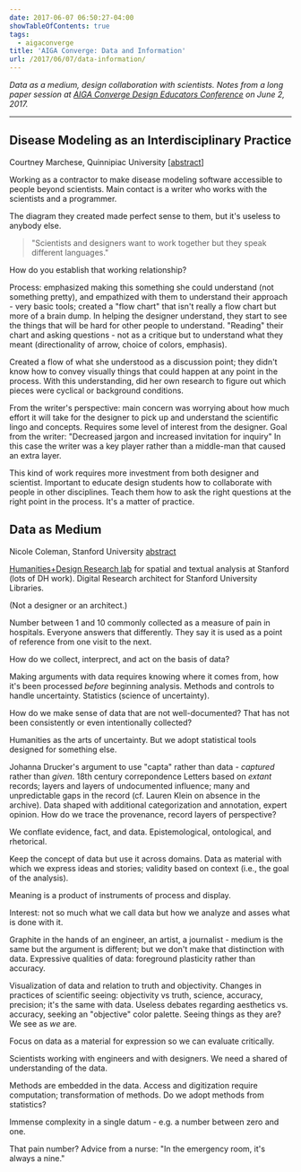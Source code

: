 ```yaml
---
date: 2017-06-07 06:50:27-04:00
showTableOfContents: true
tags:
  - aigaconverge
title: 'AIGA Converge: Data and Information'
url: /2017/06/07/data-information/
---
```



*Data as a medium, design collaboration with scientists.
Notes from a long paper session at [AIGA Converge Design Educators Conference](http://converge.aiga.org/) on
June 2, 2017.*



* * *

## Disease Modeling as an Interdisciplinary Practice

Courtney Marchese, Quinnipiac University [[abstract](http://converge.cci.kent.edu/case-study-disease-modeling-as-an-interdisciplinary-practice/)]

Working as a contractor to make disease modeling software accessible
to people beyond scientists.  Main contact is a writer who works with
the scientists and a programmer.

The diagram they created made perfect sense to them, but it's useless to anybody else.

> "Scientists and designers want to work together but they speak different languages."

How do you establish that working relationship?

Process: emphasized making this something she could understand (not something pretty),
and empathized with them to understand their approach - very basic tools;
created a "flow chart" that isn't really a flow chart but more of a brain dump.
In helping the designer understand, they start to see the things that will be
hard for other people to understand.
"Reading" their chart and asking questions - not as a critique but to understand
what they meant (directionality of arrow, choice of colors, emphasis).

Created a flow of what she understood as a discussion point; they didn't
know how to convey visually things that could happen at any point in the process.
With this understanding, did her own research to figure out which pieces
were cyclical or background conditions.

From the writer's perspective: main concern was worrying about how much
effort it will take for the designer to pick up and understand the
scientific lingo and concepts.  Requires some level of interest from the designer.
Goal from the writer: "Decreased jargon and increased invitation for inquiry"
In this case the writer was a key player rather than a middle-man that caused
an extra layer.

This kind of work requires more investment from both designer and scientist.
Important to educate design students how to collaborate with people in other
disciplines.  Teach them how to ask the right questions at the right point
in the process.  It's a matter of practice.


## Data as Medium

Nicole Coleman, Stanford University [abstract](http://converge.cci.kent.edu/data-as-medium/)

[Humanities+Design Research lab](http://hdlab.stanford.edu/) for spatial
and textual analysis at Stanford (lots of DH work).
Digital Research architect for Stanford University Libraries.

(Not a designer or an architect.)

Number between 1 and 10 commonly collected as a measure of pain in hospitals.
Everyone answers that differently.  They say it is used as a point of reference
from one visit to the next.

How do we collect, interprect, and act on the basis of data?

Making arguments with data requires knowing where it comes from, how it's been
processed *before* beginning analysis.  Methods and controls to handle uncertainty.
Statistics (science of uncertainty).

How do we make sense of data that are not well-documented?  That has not been
consistently or even intentionally collected?

Humanities as the arts of uncertainty.  But we adopt statistical tools
designed for something else.

Johanna Drucker's argument to use "capta" rather than data - *captured* rather than *given*.
18th century correpondence Letters based on *extant* records; layers and layers of undocumented influence;
many and unpredictable gaps in the record (cf. Lauren Klein on absence in the archive).
Data shaped with additional categorization and annotation, expert opinion.
How do we trace the provenance, record layers of perspective?

We conflate evidence, fact, and data. Epistemological, ontological, and rhetorical.

Keep the concept of data but use it across domains.
Data as material with which we express ideas and stories; validity based on context (i.e., the goal of the analysis).

Meaning is a product of instruments of process and display.

Interest: not so much what we call data but how we analyze and asses what is done with it.

Graphite in the hands of an engineer, an artist, a journalist - medium is the same
but the argument is different; but we don't make that distinction with data.
Expressive qualities of data: foreground plasticity rather than accuracy.

Visualization of data and relation to truth and objectivity.
Changes in practices of scientific seeing:
objectivity vs truth, science, accuracy, precision; it's the same with data.
Useless debates regarding aesthetics vs. accuracy, seeking an "objective"
color palette.  Seeing things as they are? We see as *we* are.

Focus on data as a material for expression so we can evaluate critically.

Scientists working with engineers and with designers.  We need a shared of
understanding of the data.

Methods are embedded in the data.  Access and digitization require computation;
transformation of methods. Do we adopt methods from statistics?

Immense complexity in a single datum - e.g. a number between zero and one.

That pain number?  Advice from a nurse: "In the emergency room, it's always a nine."